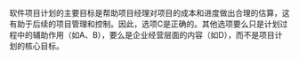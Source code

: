 软件项目计划的主要目标是帮助项目经理对项目的成本和进度做出合理的估算，这有助于后续的项目管理和控制。因此，选项C是正确的。其他选项要么只是计划过程中的辅助作用（如A、B），要么是企业经营层面的内容（如D），而不是项目计划的核心目标。